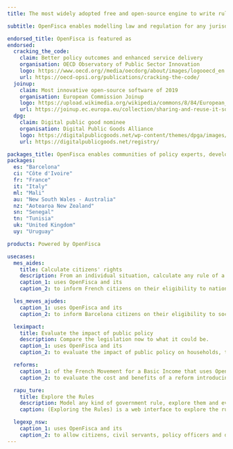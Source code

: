 ```yaml
---
title: The most widely adopted free and open-source engine to write rules as code

subtitle: OpenFisca enables modelling law and regulation for any jurisdiction in the world and making it accessible over APIs for developers, datascientists and economists.

endorsed_title: OpenFisca is featured as
endorsed:
  cracking_the_code:
    claim: Better policy outcomes and enhanced service delivery
    organisation: OECD Observatory of Public Sector Innovation
    logo: https://www.oecd.org//media/oecdorg/about/images/logooecd_en.png
    url: https://oecd-opsi.org/publications/cracking-the-code/
  joinup:
    claim: Most innovative open-source software of 2019
    organisation: European Commission Joinup
    logo: https://upload.wikimedia.org/wikipedia/commons/8/84/European_Commission.svg
    url: https://joinup.ec.europa.eu/collection/sharing-and-reuse-it-solutions/sharing-reuse-awards-2019-results#oss-inno
  dpg:
    claim: Digital public good nominee
    organisation: Digital Public Goods Alliance
    logo: https://digitalpublicgoods.net/wp-content/themes/dpga/images/logo.svg
    url: https://digitalpublicgoods.net/registry/

packages_title: OpenFisca enables communities of policy experts, developers, economists to collaborate in modelling the tax and benefit systems of any country.
packages:
  es: "Barcelona"
  ci: "Côte d'Ivoire"
  fr: "France"
  it: "Italy"
  ml: "Mali"
  au: "New South Wales - Australia"
  nz: "Aotearoa New Zealand"
  sn: "Senegal"
  tn: "Tunisia"
  uk: "United Kingdom"
  uy: "Uruguay"

products: Powered by OpenFisca

usecases:
  mes_aides:
    title: Calculate citizens' rights
    description: From an individual situation, calculate any rule of a tax and benefit system.
    caption_1: uses OpenFisca and its
    caption_2: to inform French citizens on their eligibility to national and local benefits.

  les_meves_ajudes:
    caption_1: uses OpenFisca and its
    caption_2: to inform Barcelona citizens on their eligibility to social benefits.

  leximpact:
    title: Evaluate the impact of public policy
    description: Compare the legislation now to what it could be.
    caption_1: uses OpenFisca and its
    caption_2: to evaluate the impact of public policy on households, thanks to a simulator dedicated to the income tax.

  reforms:
    caption_1: of the French Movement for a Basic Income that uses OpenFisca and its
    caption_2: to evaluate the cost and benefits of a reform introducing a basic income in France.

  rapu_ture:
    title: Explore the Rules
    description: Model any kind of government rule, explore them and evaluate who is eligible to what.
    caption: (Exploring the Rules) is a web interface to explore the rules in New Zealand's Openfisca built from government legislation, regulation and some policies.

  legexp_nsw:
    caption_1: uses OpenFisca and its
    caption_2: to allow citizens, civil servants, policy officers and developers to explore government rules.
---
```

